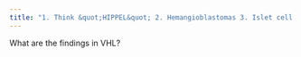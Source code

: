 ```yaml
---
title: "1. Think &quot;HIPPEL&quot; 2. Hemangioblastomas 3. Islet cell tumors 4. Pheochromocytomas 5. Pancreatic and renal cysts (simple) and cystic pancreatic neoplasms 6. Endolymphatic sac tumors 7. Lucent kidney lesions -&gt;clear cell renal cancer (75% of patients, often multiple and bilateral)  8. Retinal Angiomas"
---
```

What are the findings in VHL?

